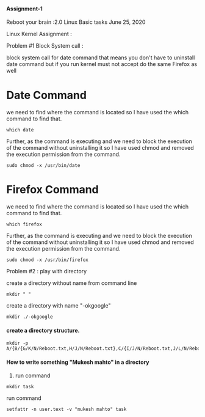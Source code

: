 #### Assignment-1



Reboot your brain :2.0 Linux Basic tasks
June 25, 2020

Linux Kernel Assignment : 

Problem #1     Block System call : 

block system call for date command 
that means you don't have to uninstall date command but if you run kernel must not accept 
do the same Firefox as well
# Date Command

we need to find where the command is located so I have used the which command to find that.
~~~
which date
~~~
Further, as the command is executing and we need to block the execution of the command without uninstalling it so I have used chmod and removed the execution permission from the command.

~~~
sudo chmod -x /usr/bin/date
~~~

# Firefox Command

we need to find where the command is located so I have used the which command to find that.
~~~
which firefox
~~~
Further, as the command is executing and we need to block the execution of the command without uninstalling it so I have used chmod and removed the execution permission from the command.

~~~
sudo chmod -x /usr/bin/firefox
~~~
Problem #2 :  play with directory 

  create a directory without name from command line
~~~
mkdir " "
~~~
  create a directory with name "-okgoogle"

~~~
mkdir ./-okgoogle
~~~
#### create a directory structure.
~~~
mkdir -p A/{B/{G/K/N/Reboot.txt,H/J/N/Reboot.txt},C/{I/J/N/Reboot.txt,J/L/N/Reboot.txt},D/{F/L/N/Reboot.txt,E/M/N/Reboot.txt}}
~~~

#### How to write something "Mukesh mahto" in a directory
1. run command 
~~~ 
mkdir task
 ~~~
run command 
~~~ 
setfattr -n user.text -v "mukesh mahto" task
~~~

